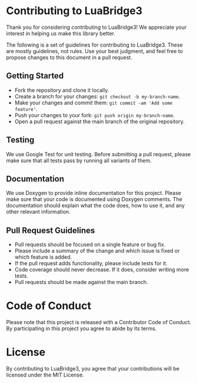 Contributing to LuaBridge3
==========================

Thank you for considering contributing to LuaBridge3! We appreciate your interest in helping us make this library better.

The following is a set of guidelines for contributing to LuaBridge3. These are mostly guidelines, not rules. Use your best judgment, and feel free to propose changes to this document in a pull request.

Getting Started
---------------
- Fork the repository and clone it locally.
- Create a branch for your changes: `git checkout -b my-branch-name`.
- Make your changes and commit them: `git commit -am 'Add some feature'`.
- Push your changes to your fork: `git push origin my-branch-name`.
- Open a pull request against the main branch of the original repository.

Testing
-------
We use Google Test for unit testing. Before submitting a pull request, please make sure that all tests pass by running all variants of them.

Documentation
-------------
We use Doxygen to provide inline documentation for this project. Please make sure that your code is documented using Doxygen comments. The documentation should explain what the code does, how to use it, and any other relevant information.

Pull Request Guidelines
-----------------------
- Pull requests should be focused on a single feature or bug fix.
- Please include a summary of the change and which issue is fixed or which feature is added.
- If the pull request adds functionality, please include tests for it.
- Code coverage should never decrease. If it does, consider writing more tests.
- Pull requests should be made against the main branch.

Code of Conduct
===============
Please note that this project is released with a Contributor Code of Conduct. By participating in this project you agree to abide by its terms.

License
=======
By contributing to LuaBridge3, you agree that your contributions will be licensed under the MIT License.
